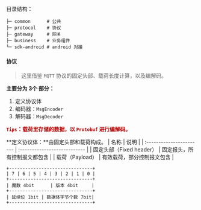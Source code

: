 
目录结构：
```shell
├─ common      # 公共
├─ protocol    # 协议
├─ gateway     # 网关
├─ business    # 业务组件
└─ sdk-android # android 对接
```


#### 协议

> 这里借鉴 `MQTT` 协议的固定头部、载荷长度计算，以及编解码。

**主要分为 3个 部分：**

1. 定义协议体
2. 编码器：`MsgEncoder`
3. 解码器：`MsgDecoder`


<font color=blur>**`Tips`：载荷里存储的数据，以 `Protobuf` 进行编解码。**</font>


**定义协议体：**由固定头部和载荷构成。
| 名称                     | 说明                         |
| :----------------------- | :--------------------------- |
| 固定头部（Fixed header） | 固定报头，所有控制报文都包含 |
| 载荷（Payload）          | 有效载荷，部分控制报文包含   |


```shell
+-------------------------------+
| 7 | 6 | 5 | 4 | 3 | 2 | 1 | 0 |
+-------------------------------+
| 魔数 4bit      | 版本 4bit     |
+-------------------------------+
| 延续位 1bit | 数据体字节个数 7bit|
+-------------------------------+
```